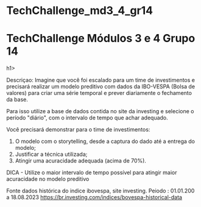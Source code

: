 # TechChallenge_md3_4_gr14

<h1> TechChallenge Módulos 3 e 4 Grupo 14 </h1>h1>

Descriçao:
Imagine que você foi escalado para um time de investimentos e precisará realizar um modelo preditivo com dados da IBO-VESPA (Bolsa de valores) para criar uma série temporal e prever diariamente o fechamento da base.

Para isso utilize a base de dados contida no site da investing e selecione o período "diário", com o intervalo de tempo que achar adequado.

Você precisará demonstrar para o time de investimentos:
1. O modelo com o storytelling, desde a captura do dado até a entrega do modelo;
2. Justificar a técnica utilizada;
3. Atingir uma acuracidade adequada (acima de 70%).

DICA - Utilize o maior intervalo de tempo possível para atingir maior acuracidade no modelo preditivo

>>>>>>>>>>>>>>>>>>>>>>>>>>>>>>>>>>>>>>>>>>>>>>>>>>>>>>>>>>>
>>>>>>>>>>>>>>>>>>>>>>>>>>>>>>>>>>>>>>>>>>>>>>>>>>>>>>>>>>>
Fonte dados histórica do indice ibovespa, site investing.
Peiodo : 01.01.200 a 18.08.2023
https://br.investing.com/indices/bovespa-historical-data

